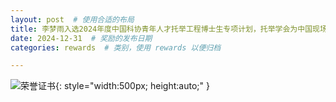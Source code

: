 ```yaml
---
layout: post  # 使用合适的布局
title: 李梦雨入选2024年度中国科协青年人才托举工程博士生专项计划，托举学会为中国现场统计研究会  # 奖励名称
date: 2024-12-31  # 奖励的发布日期
categories: rewards  # 类别，使用 rewards 以便归档

---
```


![荣誉证书](../images/李梦雨青托.png){: style="width:500px; height:auto;" }

